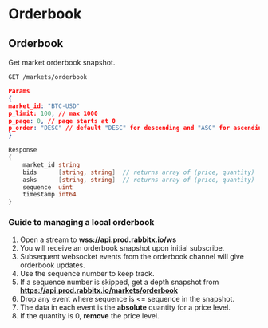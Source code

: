 # Orderbook

## Orderbook

Get market orderbook snapshot.

```
GET /markets/orderbook
```

```json
Params
{
market_id: "BTC-USD"
p_limit: 100, // max 1000
p_page: 0, // page starts at 0
p_order: "DESC" // default "DESC" for descending and "ASC" for ascending
}
```

```go
Response 
{
	market_id string               
	bids      [string, string]  // returns array of (price, quantity)
	asks      [string, string]  // returns array of (price, quantity)
	sequence  uint                 
	timestamp int64               
}
```

### Guide to managing a local orderbook

1. Open a stream to **wss://api.prod.rabbitx.io/ws**
2. You will receive an orderbook snapshot upon initial subscribe.
3. Subsequent websocket events from the orderbook channel will give orderbook updates.
4. Use the sequence number to keep track.
5. If a sequence number is skipped, get a depth snapshot from **https://api.prod.rabbitx.io/markets/orderbook**
6. Drop any event where sequence is <= sequence in the snapshot.
7. The data in each event is the **absolute** quantity for a price level.
8. If the quantity is 0, **remove** the price level.
